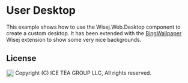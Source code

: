 User Desktop
====

This example shows how to use the Wisej.Web.Desktop component to create a custom desktop. It has been extended with the [BingWallpaper](https://github.com/iceteagroup/wisej-extensions/tree/master/Wisej.Web.Ext.BingWallpaper) Wisej extension to show some very nice backgrounds.

License
-------
<img src="http://iceteagroup.com/wp-content/uploads/2017/01/Square-64x64-trasp.png" height="20" align="top"> Copyright (C) ICE TEA GROUP LLC, All rights reserved.

